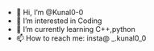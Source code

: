 - 👋 Hi, I’m @Kunal0-0
- 👀 I’m interested in Coding
- 🌱 I’m currently learning C++,python
- 📫 How to reach me: insta@ _.kunal0_0

<!---
Kunal0-0/Kunal0-0 is a ✨ special ✨ repository because its `README.md` (this file) appears on your GitHub profile.
You can click the Preview link to take a look at your changes.
--->
